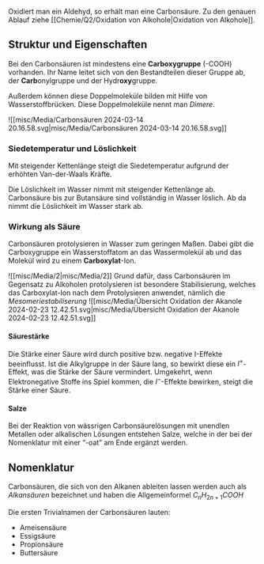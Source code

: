 Oxidiert man ein Aldehyd, so erhält man eine Carbonsäure. 
Zu den genauen Ablauf ziehe [[Chemie/Q2/Oxidation von Alkohole|Oxidation von Alkohole]].

## Struktur und Eigenschaften 

Bei den Carbonsäuren ist mindestens eine **Carboxygruppe** (-COOH) vorhanden. 
Ihr Name leitet sich von den Bestandteilen dieser Gruppe ab, der **Carb**onylgruppe und der Hydr**oxy**gruppe.

Außerdem können diese Doppelmoleküle bilden mit Hilfe von Wasserstoffbrücken. Diese Doppelmoleküle nennt man *Dimere*.


![[misc/Media/Carbonsäuren 2024-03-14 20.16.58.svg|misc/Media/Carbonsäuren 2024-03-14 20.16.58.svg]]
 
### Siedetemperatur und Löslichkeit 

Mit steigender Kettenlänge steigt die Siedetemperatur aufgrund der erhöhten Van-der-Waals Kräfte. 

Die Löslichkeit im Wasser nimmt mit steigender Kettenlänge ab. Carbonsäure bis zur Butansäure sind vollständig in Wasser löslich. Ab da nimmt die Löslichkeit im Wasser stark ab.

### Wirkung als Säure 
 Carbonsäuren protolysieren in Wasser zum geringen Maßen. Dabei gibt die Carboxygruppe ein Wasserstoffatom an das Wassermolekül ab und das Molekül wird zu einem **Carboxylat**-Ion. 

![[misc/Media/2|misc/Media/2]]
Grund dafür, dass Carbonsäuren im Gegensatz zu Alkoholen protolysieren ist besondere Stabilisierung, welches das Carboxylat-Ion nach dem Protolysieren anwendet, nämlich die *Mesomeriestabiliserung*
![[misc/Media/Übersicht Oxidation der Akanole 2024-02-23 12.42.51.svg|misc/Media/Übersicht Oxidation der Akanole 2024-02-23 12.42.51.svg]]

#### Säurestärke
Die Stärke einer Säure wird durch positive bzw. negative I-Effekte beeinflusst. 
Ist die Alkylgruppe in der Säure lang, so bewirkt diese ein $I^{+}$-Effekt, was die Stärke der Säure vermindert. 
Umgekehrt, wenn Elektronegative Stoffe ins Spiel kommen, die $I^{-}$-Effekte bewirken, steigt die Stärke einer Säure. 

#### Salze 
Bei der Reaktion von wässrigen Carbonsäurelösungen mit unendlen Metallen oder alkalischen Lösungen entstehen Salze, welche in der bei der Nomenklatur mit einer “-oat” am Ende ergänzt werden. 
## Nomenklatur 
Carbonsäuren, die sich von den Alkanen ableiten lassen werden auch als *Alkansäuren* bezeichnet und haben die Allgemeinformel $C_{n}H_{2n+1}COOH$ 

Die ersten Trivialnamen der Carbonsäuren lauten: 
- Ameisensäure 
- Essigsäure 
- Propionsäure 
- Buttersäure


